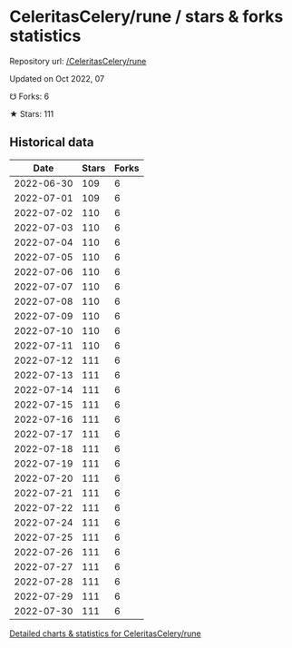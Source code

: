 # CeleritasCelery/rune / stars & forks statistics

Repository url: [/CeleritasCelery/rune](https://github.com/CeleritasCelery/rune)

Updated on Oct 2022, 07

☋ Forks: 6

★ Stars: 111

## Historical data
| Date | Stars | Forks |
|------|-------|-------|
| 2022-06-30 | 109 | 6 | 
| 2022-07-01 | 109 | 6 | 
| 2022-07-02 | 110 | 6 | 
| 2022-07-03 | 110 | 6 | 
| 2022-07-04 | 110 | 6 | 
| 2022-07-05 | 110 | 6 | 
| 2022-07-06 | 110 | 6 | 
| 2022-07-07 | 110 | 6 | 
| 2022-07-08 | 110 | 6 | 
| 2022-07-09 | 110 | 6 | 
| 2022-07-10 | 110 | 6 | 
| 2022-07-11 | 110 | 6 | 
| 2022-07-12 | 111 | 6 | 
| 2022-07-13 | 111 | 6 | 
| 2022-07-14 | 111 | 6 | 
| 2022-07-15 | 111 | 6 | 
| 2022-07-16 | 111 | 6 | 
| 2022-07-17 | 111 | 6 | 
| 2022-07-18 | 111 | 6 | 
| 2022-07-19 | 111 | 6 | 
| 2022-07-20 | 111 | 6 | 
| 2022-07-21 | 111 | 6 | 
| 2022-07-22 | 111 | 6 | 
| 2022-07-24 | 111 | 6 | 
| 2022-07-25 | 111 | 6 | 
| 2022-07-26 | 111 | 6 | 
| 2022-07-27 | 111 | 6 | 
| 2022-07-28 | 111 | 6 | 
| 2022-07-29 | 111 | 6 | 
| 2022-07-30 | 111 | 6 | 


[Detailed charts & statistics for CeleritasCelery/rune](https://reviewgithub.com/rep/CeleritasCelery/rune)
